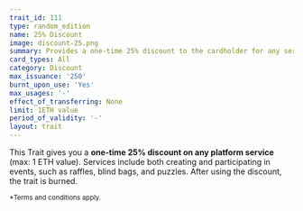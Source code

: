 ```yaml
---
trait_id: 111
type: random_edition
name: 25% Discount
image: discount-25.png
summary: Provides a one-time 25% discount to the cardholder for any service on the Ether Cards events platform.
card_types: All
category: Discount
max_issuance: '250'
burnt_upon_use: 'Yes'
max_usages: '-'
effect_of_transferring: None
limit: 1ETH value
period_of_validity: '-'
layout: trait
---
```


This Trait gives you a **one-time 25% discount on any platform service** (max: 1 ETH value). Services include both creating and participating in events, such as raffles, blind bags, and puzzles. After using the discount, the trait is burned. 

<small>*Terms and conditions apply.</small>

